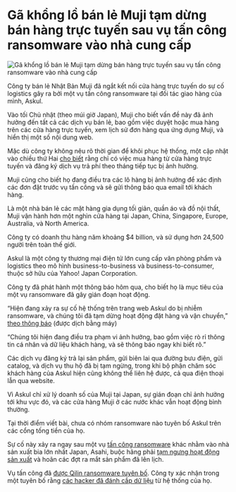 # Gã khổng lồ bán lẻ Muji tạm dừng bán hàng trực tuyến sau vụ tấn công ransomware vào nhà cung cấp

![Gã khổng lồ bán lẻ Muji tạm dừng bán hàng trực tuyến sau vụ tấn công ransomware vào nhà cung cấp](https://www.bleepstatic.com/content/hl-images/2025/10/20/Muji.jpg)

Công ty bán lẻ Nhật Bản Muji đã ngắt kết nối cửa hàng trực tuyến do sự cố logistics gây ra bởi một vụ tấn công ransomware tại đối tác giao hàng của mình, Askul.

Vào tối Chủ nhật (theo múi giờ Japan), Muji cho biết vấn đề này đã ảnh hưởng đến tất cả các dịch vụ bán lẻ, bao gồm việc duyệt hoặc mua hàng trên các cửa hàng trực tuyến, xem lịch sử đơn hàng qua ứng dụng Muji, và hiển thị một số nội dung web.

Mặc dù công ty không nêu rõ thời gian để khôi phục hệ thống, một cập nhật vào chiều thứ Hai [cho biết](http://faq.muji.com/%E3%82%B5%E3%82%A4%E3%83%88%E3%83%A1%E3%83%B3%E3%83%86%E3%83%8A%E3%83%B3%E3%82%B9%E3%81%8A%E3%82%88%E3%81%B3%E3%82%B5%E3%83%BC%E3%83%93%E3%82%B9%E5%BD%B1%E9%9F%BF%E3%81%AE%E3%81%8A%E7%9F%A5%E3%82%89%E3%81%9B-656d4e431c58e70026d3c44a) rằng chỉ có việc mua hàng từ cửa hàng trực tuyến và đăng ký dịch vụ trả phí theo tháng tiếp tục bị ảnh hưởng.

Muji cũng cho biết họ đang điều tra các lô hàng bị ảnh hưởng để xác định các đơn đặt trước vụ tấn công và sẽ gửi thông báo qua email tới khách hàng.

Là một nhà bán lẻ các mặt hàng gia dụng tối giản, quần áo và đồ nội thất, Muji vận hành hơn một nghìn cửa hàng tại Japan, China, Singapore, Europe, Australia, và North America.

Công ty có doanh thu hàng năm khoảng $4 billion, và sử dụng hơn 24,500 người trên toàn thế giới.

Askul là một công ty thương mại điện tử lớn cung cấp văn phòng phẩm và logistics theo mô hình business-to-business và business-to-consumer, thuộc sở hữu của Yahoo! Japan Corporation.

Công ty đã phát hành một thông báo hôm qua, cho biết họ là mục tiêu của một vụ ransomware đã gây gián đoạn hoạt động.

“Hiện đang xảy ra sự cố hệ thống trên trang web Askul do bị nhiễm ransomware, và chúng tôi đã tạm dừng hoạt động đặt hàng và vận chuyển,” [theo thông báo](https://www.askul.co.jp/snw/newsDispView/?newsId=18364) (được dịch bằng máy)

“Chúng tôi hiện đang điều tra phạm vi ảnh hưởng, bao gồm việc rò rỉ thông tin cá nhân và dữ liệu khách hàng, và sẽ thông báo ngay khi biết rõ.”

Các dịch vụ đăng ký trả lại sản phẩm, gửi biên lai qua đường bưu điện, gửi catalog, và dịch vụ thu hộ đã bị tạm ngừng, trong khi bộ phận chăm sóc khách hàng của Askul hiện cũng không thể liên hệ được, cả qua điện thoại lẫn qua website.

Vì Askul chỉ xử lý doanh số của Muji tại Japan, sự gián đoạn chỉ ảnh hưởng tới khu vực đó, và các cửa hàng Muji ở các nước khác vẫn hoạt động bình thường.

Tại thời điểm viết bài, chưa có nhóm ransomware nào tuyên bố Askul trên các cổng tống tiền của họ.

Sự cố này xảy ra ngay sau một vụ [tấn công ransomware](https://www.bleepingcomputer.com/news/security/japanese-beer-giant-asahi-confirms-ransomware-attack/) khác nhằm vào nhà sản xuất bia lớn nhất Japan, Asahi, buộc hãng phải [tạm ngưng hoạt động sản xuất](https://www.bleepingcomputer.com/news/security/japans-largest-brewer-suspends-operations-due-to-cyberattack/) và hoãn các đợt ra mắt sản phẩm đã lên lịch.

Vụ tấn công đã [được Qilin ransomware tuyên bố](https://www.bleepingcomputer.com/news/security/qilin-ransomware-claims-asahi-brewery-attack-leaks-data/). Công ty xác nhận trong một tuyên bố rằng [các hacker đã đánh cắp dữ liệu](http://www.asahigroup-holdings.com/en/newsroom/detail/20251014-0203.html) từ hệ thống của họ.